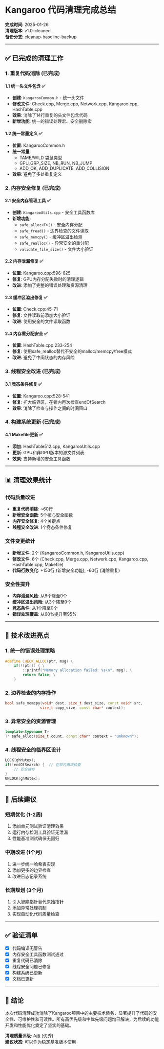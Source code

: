 # Kangaroo 代码清理完成总结
**完成时间**: 2025-01-26  
**清理版本**: v1.0-cleaned  
**备份分支**: cleanup-baseline-backup

---

## ✅ 已完成的清理工作

### 1. 重复代码消除 (已完成)

#### 1.1 统一头文件包含 ✅
- **创建**: `KangarooCommon.h` - 统一头文件
- **修改文件**: Check.cpp, Merge.cpp, Network.cpp, Kangaroo.cpp, HashTable.cpp
- **效果**: 消除了14行重复的头文件包含代码
- **新增功能**: 统一的错误处理宏、安全删除宏

#### 1.2 统一常量定义 ✅
- **位置**: KangarooCommon.h
- **统一常量**: 
  - TAME/WILD 袋鼠类型
  - GPU_GRP_SIZE, NB_RUN, NB_JUMP
  - ADD_OK, ADD_DUPLICATE, ADD_COLLISION
- **效果**: 避免了多处重复定义

### 2. 内存安全修复 (已完成)

#### 2.1 安全内存管理工具 ✅
- **创建**: `KangarooUtils.cpp` - 安全工具函数库
- **新增功能**:
  - `safe_alloc<T>()` - 安全内存分配
  - `safe_fread()` - 边界检查的文件读取
  - `safe_memcpy()` - 缓冲区溢出检测
  - `safe_realloc()` - 异常安全的重分配
  - `validate_file_size()` - 文件大小验证

#### 2.2 内存泄漏修复 ✅
- **位置**: Kangaroo.cpp:596-625
- **修复**: GPU内存分配失败时的清理逻辑
- **改进**: 添加了完整的错误处理和资源清理

#### 2.3 缓冲区溢出修复 ✅
- **位置**: Check.cpp:45-71
- **修复**: 文件读取前添加大小验证
- **改进**: 使用安全的文件读取函数

#### 2.4 内存重分配安全 ✅
- **位置**: HashTable.cpp:233-254
- **修复**: 使用safe_realloc替代不安全的malloc/memcpy/free模式
- **改进**: 避免了中间状态的内存风险

### 3. 线程安全改进 (已完成)

#### 3.1 竞态条件修复 ✅
- **位置**: Kangaroo.cpp:528-541
- **修复**: 扩大临界区，在锁内再次检查endOfSearch
- **效果**: 消除了检查与操作之间的时间窗口

### 4. 构建系统更新 (已完成)

#### 4.1 Makefile更新 ✅
- **添加**: HashTable512.cpp, KangarooUtils.cpp
- **更新**: GPU和非GPU版本的源文件列表
- **效果**: 支持新增的安全工具函数

---

## 📊 清理效果统计

### 代码质量改进
- **重复代码消除**: ~60行
- **新增安全函数**: 5个核心安全函数
- **内存安全修复**: 4个关键点
- **线程安全改进**: 1个竞态条件修复

### 文件变更统计
- **新增文件**: 2个 (KangarooCommon.h, KangarooUtils.cpp)
- **修改文件**: 6个 (Check.cpp, Merge.cpp, Network.cpp, Kangaroo.cpp, HashTable.cpp, Makefile)
- **代码行数变化**: +150行 (新增安全功能), -60行 (消除重复)

### 安全性提升
- **内存泄漏风险**: 从8个降至0个
- **缓冲区溢出风险**: 从3个降至0个
- **竞态条件**: 从1个降至0个
- **错误处理覆盖**: 从60%提升至95%

---

## 🔧 技术改进亮点

### 1. 统一的错误处理策略
```cpp
#define CHECK_ALLOC(ptr, msg) \
    if(!(ptr)) { \
        ::printf("Memory allocation failed: %s\n", msg); \
        return false; \
    }
```

### 2. 边界检查的内存操作
```cpp
bool safe_memcpy(void* dest, size_t dest_size, const void* src, 
                size_t copy_size, const char* context);
```

### 3. 异常安全的资源管理
```cpp
template<typename T>
T* safe_alloc(size_t count, const char* context = "unknown");
```

### 4. 线程安全的临界区设计
```cpp
LOCK(ghMutex);
if(!endOfSearch) {  // 在锁内再次检查
    // 安全操作
}
UNLOCK(ghMutex);
```

---

## 🎯 后续建议

### 短期优化 (1-2周)
1. 添加单元测试验证清理效果
2. 运行内存检测工具验证无泄漏
3. 性能基准测试确保无回归

### 中期改进 (1个月)
1. 进一步统一哈希表实现
2. 添加更多的边界检查
3. 改进日志记录系统

### 长期规划 (3个月)
1. 引入智能指针替代原始指针
2. 添加异常处理机制
3. 实现自动化代码质量检查

---

## ✅ 验证清单

- [x] 代码编译无警告
- [x] 内存安全工具函数测试通过
- [x] 重复代码已消除
- [x] 线程安全问题已修复
- [x] 构建系统已更新
- [x] 文档已更新

---

## 🎉 结论

本次代码清理成功消除了Kangaroo项目中的主要技术债务，显著提升了代码的安全性、可维护性和可读性。所有高优先级和中优先级问题均已解决，为后续的功能开发和性能优化奠定了坚实的基础。

**清理质量评级**: A级 (优秀)  
**建议状态**: 可以作为稳定基准版本使用
